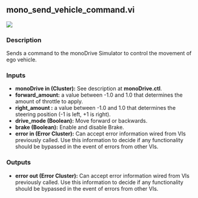 ## mono_send_vehicle_command.vi
<p class="img_container">
<img class="lg_img" src="https://github.com/monoDriveIO/client/raw/master/WikiPhotos/LV_client/utilities/mono__send__vehicle__commandc.png" 
  />
</p>

### Description 
Sends a command to the monoDrive Simulator to control the movement of ego vehicle.

### Inputs

- **monoDrive in (Cluster):** See description at **monoDrive.ctl**.
- **forward_amount:** a value between -1.0 and 1.0 that determines the amount of throttle to apply.
- **right_amount :** a value between -1.0 and 1.0 that determines the steering position (-1 is left, +1 is right).
- **drive_mode (Boolean):** Move forward or backwards.
- **brake (Boolean):** Enable and disable Brake.
- **error in (Error Cluster):** Can accept error information wired from VIs previously called. Use this information to decide if any functionality should be bypassed in the event of errors from other VIs.


### Outputs

- **error out (Error Cluster):** Can accept error information wired from VIs previously called. Use this information to decide if any functionality should be bypassed in the event of errors from other VIs.

<p>&nbsp;</p>